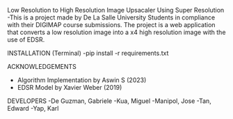 Low Resolution to High Resolution Image Upsacaler Using Super Resolution
-This is a project made by De La Salle University Students in compliance with their
DIGIMAP course submissions. The project is a web application that converts a low
resolution image into a x4 high resolution image with the use of EDSR.

INSTALLATION (Terminal)
-pip install -r requirements.txt

ACKNOWLEDGEMENTS
- Algorithm Implementation by Aswin S (2023)
- EDSR Model by Xavier Weber (2019)

DEVELOPERS
-De Guzman, Gabriele
-Kua, Miguel
-Manipol, Jose
-Tan, Edward
-Yap, Karl

